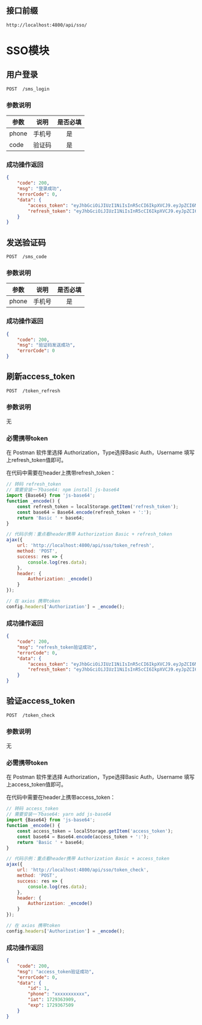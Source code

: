 ## 接口前缀

```shell
http://localhost:4800/api/sso/
```

# SSO模块

## 用户登录

```
POST  /sms_login
```

### 参数说明

| 参数  | 说明   | 是否必填 |
| ----- | ------ | :------: |
| phone | 手机号 |    是    |
| code  | 验证码 |    是    |

### 成功操作返回

```json
{
    "code": 200,
    "msg": "登录成功",
    "errorCode": 0,
    "data": {
        "access_token": "eyJhbGciOiJIUzI1NiIsInR5cCI6IkpXVCJ9.eyJpZCI6MSwicGhvbmUiOiIxODc0OTE0NjM4NyIsImlhdCI6MTcyOTM1ODQ5MCwiZXhwIjoxNzI5MzYyMDkwfQ.uyLAGc0WXnCMQHg6V6HIWUWu_7t4gVUEcuBY4eZGVsQ",
        "refresh_token": "eyJhbGciOiJIUzI1NiIsInR5cCI6IkpXVCJ9.eyJpZCI6MSwicGhvbmUiOiIxODc0OTE0NjM4NyIsImlwIjoiOjoxIiwiaWF0IjoxNzI5MzU4NDkwLCJleHAiOjE3Mjk5NjMyOTB9.1OQ0bndFM_SgTNXTX2f9E5FDaTgE6Pvcx_8AOU5cOBA"
    }
}
```

## 发送验证码

```
POST  /sms_code
```

### 参数说明

| 参数  | 说明   | 是否必填 |
| ----- | ------ | :------: |
| phone | 手机号 |    是    |

### 成功操作返回

```json
{
    "code": 200,
    "msg": "验证码发送成功",
    "errorCode": 0
}
```

## 刷新access_token

```
POST  /token_refresh
```

### 参数说明

无

### 必需携带token

在 Postman 软件里选择 Authorization，Type选择Basic Auth，Username 填写上refresh_token值即可。

在代码中需要在header上携带refresh_token：

```js
// 转码 refresh_token
// 需要安装一下base64: npm install js-base64
import {Base64} from 'js-base64';
function _encode() {
    const refresh_token = localStorage.getItem('refresh_token');
    const base64 = Base64.encode(refresh_token + ':');
    return 'Basic ' + base64;
}

// 代码示例：重点看header携带 Authorization Basic + refresh_token
ajax({
    url: 'http://localhost:4800/api/sso/token_refresh',
    method: 'POST',
    success: res => {
        console.log(res.data);
    },
    header: {
        Authorization: _encode()
    }
});

// 在 axios 携带token
config.headers['Authorization'] = _encode();
```

### 成功操作返回

```json
{
    "code": 200,
    "msg": "refresh_token验证成功",
    "errorCode": 0,
    "data": {
        "access_token": "eyJhbGciOiJIUzI1NiIsInR5cCI6IkpXVCJ9.eyJpZCI6MSwicGhvbmUiOiIxODc0OTE0NjM4NyIsImlhdCI6MTcyOTM2MzY1NywiZXhwIjoxNzI5MzY3MjU3fQ.cXv1nMhvTajxkf-gR-IL--eE2lmNmIZHzTfjtCdgApU",
        "refresh_token": "eyJhbGciOiJIUzI1NiIsInR5cCI6IkpXVCJ9.eyJpZCI6MSwicGhvbmUiOiIxODc0OTE0NjM4NyIsImlwIjoiOjoxIiwiaWF0IjoxNzI5MzYzNjU3LCJleHAiOjE3Mjk5Njg0NTd9.6Y6WVT8IA2oCMBSnpo1RczwpqcNdBQ8rt9sT9SV4jWE"
    }
}
```

## 验证access_token

```
POST  /token_check
```

### 参数说明

无

### 必需携带token

在 Postman 软件里选择 Authorization，Type选择Basic Auth，Username 填写上access_token值即可。

在代码中需要在header上携带access_token：

```js
// 转码 access_token
// 需要安装一下base64: yarn add js-base64
import {Base64} from 'js-base64';
function _encode() {
    const access_token = localStorage.getItem('access_token');
    const base64 = Base64.encode(access_token + ':');
    return 'Basic ' + base64;
}

// 代码示例：重点看header携带 Authorization Basic + access_token
ajax({
    url: 'http://localhost:4800/api/sso/token_check',
    method: 'POST',
    success: res => {
        console.log(res.data);
    },
    header: {
        Authorization: _encode()
    }
});

// 在 axios 携带token
config.headers['Authorization'] = _encode();
```

### 成功操作返回

```json
{
    "code": 200,
    "msg": "access_token验证成功",
    "errorCode": 0,
    "data": {
        "id": 1,
        "phone": "xxxxxxxxxxx",
        "iat": 1729363909,
        "exp": 1729367509
    }
}
```
